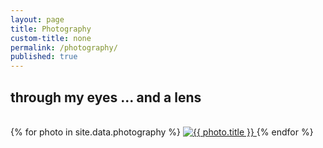 ```yaml
---
layout: page
title: Photography
custom-title: none
permalink: /photography/
published: true
---
```


<h2 class="text-center">through my eyes ... and a lens</h2>

<br>


<section id="photos">
    {% for photo in site.data.photography %}
    <a class="photoImg" href="{{ site.url }}{{ site.page_img_path }}/photography/{{ photo.location }}">
        <img class='img-responsive' src="{{ site.url }}{{ site.page_img_path }}/photography/tn/{{ photo.location | remove: '.jpg' }}_tn.jpg" alt="{{ photo.title }}" />
    </a>
    {% endfor %}
</section>


<!-- <div class="demo-gallery">
<ul id="lightgallery" class="list-unstyled center-block">
    {% for photo in site.data.photography %}
    <li class="col-xs-6 col-sm-4 col-md-3 center-block" data-src="{{ site.url }}{{ site.page_img_path }}/photography/{{ photo.location }}" data-sub-html="<p>{{ photo.title }}</p>" style="margin:0px; padding:0px;">
        <a href="">
            <img class='img-responsive center-block' src="{{ site.url }}{{ site.page_img_path }}/photography/tn/{{ photo.location | remove: '.jpg' }}_tn.jpg" alt="{{ photo.title }}" />
        </a>
    </li>
    {% endfor %}
</ul>
</div> -->

<script type="text/javascript">
    $(document).ready(function() {
        $("#photos").lightGallery({
            download: false,
            controls: false,
            hideBarsDelay:600,
            thumbMargin: 0,
            speed: 400,
            showThumbByDefault: false
        }); 
    });
</script>
